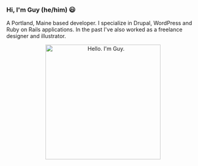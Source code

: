 ### Hi, I'm Guy (he/him) 😃‍

A Portland, Maine based developer. I specialize in Drupal, WordPress and Ruby on Rails applications. In the past I've also worked as a freelance designer and illustrator.

<!--
**guylyons/guylyons** is a ✨ _special_ ✨ repository because its `README.md` (this file) appears on your GitHub profile.

Here are some ideas to get you started:

- 🔭 I’m currently working on ...
- 🌱 I’m currently learning ...
- 👯 I’m looking to collaborate on ...
- 🤔 I’m looking for help with ...
- 💬 Ask me about ...
- 📫 How to reach me: ...
- 😄 Pronouns: ...
- ⚡ Fun fact: ...
-->

<div align="center" dir="auto">
	<a target="_blank" rel="noopener noreferrer" href="https://guylyons.dev/art/jimly.png">
	<img width="300" src="https://guylyons.dev/art/jimly.png" alt="Hello. I'm Guy." style="max-width: 100%;">
	</a>
</div>
